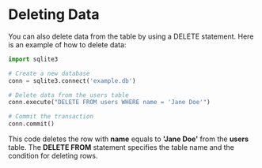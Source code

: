 # Deleting Data
You can also delete data from the table by using a DELETE statement. Here is an example of how to delete data:

```python
import sqlite3

# Create a new database
conn = sqlite3.connect('example.db')

# Delete data from the users table
conn.execute("DELETE FROM users WHERE name = 'Jane Doe'")

# Commit the transaction
conn.commit()
```

This code deletes the row with **name** equals to **'Jane Doe'** from the **users** table. The **DELETE FROM** statement specifies the table name and the condition for deleting rows.